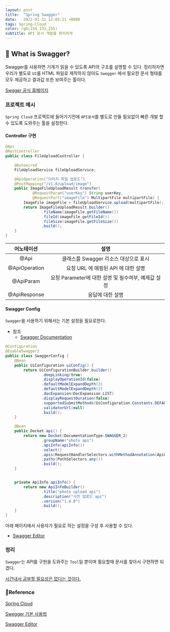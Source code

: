 ```yaml
---
layout: post
title:  "Spring Swagger"
date:   2022-01-31 12:05:21 +0800
tags: Spring-Cloud
color: rgb(154,133,255)
subtitle: API 문서 개발을 편리하게
--- 
```


## 🚀 What is Swagger?

Swagger를 사용하면 기계가 읽을 수 있도록 API의 구조를 설명할 수 있다.
정리하자면 우리가 별도로 `UI`를 HTML 파일로 제작하지 않아도 `Swegger` 에서 필요한 문서 형태를 모두 제공하고 결과값 또한 보여주는 툴이다.

[Swgger 공식 홈페이지](https://swagger.io/docs/specification/2-0/what-is-swagger/)


### 프로젝트 예시

`Spring Cloud` 프로젝트에 들어가기전에 `API문서`를 별도로 만들 필요없이 빠른 개발 할 수 있도록 도와주는 툴을 설정한다.

#### Controller 구현

```java
@Api
@RestController
public class FileUploadController {

    @Autowired
    FileUploadService fileUploadService;

    @ApiOperation("이미지 파일 업로드")
    @PostMapping("/v1.0/upload/image")
    public ImageFileUploadResult transfer(
            @RequestParam("userKey") String userKey,
            @RequestPart("imageFile") MultipartFile multipartFile) {
        ImageFile imageFile = fileUploadService.upload(multipartFile);
        return ImageFileUploadResult.builder()
                .fileName(imageFile.getFileName())
                .fileId(imageFile.getFileId())
                .fileSize(imageFile.getFileSize())
                .build();
    }
}

```

|어노테이션|설명|
|:---:|:---:|
|@Api|클래스를 Swagger 리소스 대상으로 표시|
|@ApiOperation|요청 URL 에 매핑된 API 에 대한 설명|
|@ApiParam|요청 Parameter에 대한 설명 및 필수여부, 예제값 설정|
|@ApiResponse|응답에 대한 설명|

#### Swagger Config

`Swagger`을 사용하기 위해서는 기본 설정을 필요로한다.

- 참조
  - [Swagger Documentation](https://swagger.io/docs/open-source-tools/swagger-ui/usage/configuration/?sbsearch=.defaultModelExpandDepth)

```java
@Configuration
@EnableSwagger2
public class SwaggerConfig {
    @Bean
    public UiConfiguration uiConfig() {
        return UiConfigurationBuilder.builder()
                .deepLinking(true)
                .displayOperationId(false)
                .defaultModelExpandDepth(3)
                .defaultModelExpandDepth(3)
                .docExpansion(DocExpansion.LIST)
                .displayRequestDuration(false)
                .supportedSubmitMethods(UiConfiguration.Constants.DEFAULT_SUBMIT_METHODS)
                .validatorUrl(null)
                .build();
    }

    @Bean
    public Docket api() {
        return new Docket(DocumentationType.SWAGGER_2)
                .groupName("photo api")
                .apiInfo(apiInfo())
                .select()
                .apis(RequestHandlerSelectors.withMethodAnnotation(ApiOperation.class))
                .paths(PathSelectors.any())
                .build();
    }


    private ApiInfo apiInfo() {
        return new ApiInfoBuilder()
                .title("photo upload api")
                .description("사진 업로드 api")
                .version("1.0.0")
                .build();
    }
}

```

아래 페이지에서 사용자가 필요로 하는 설정을 구성 후 사용할 수 있다.
- [Swagger Editor](https://editor.swagger.io/)


### 정리
`Swagger`는 API를 구현을 도와주는 `Tool`일 뿐이며 필요할때 문서를 찾아서 구현하면 되겠다. 

<u>시간내서 공부할 필요성은 없다는 것이다.</u>

### 🧾Reference
[Spring Cloud](https://www.baeldung.com/spring-cloud-configuration)

[Swegger 기본 사용법](https://leeys.tistory.com/29)

[Swagger Editor](https://editor.swagger.io/)
